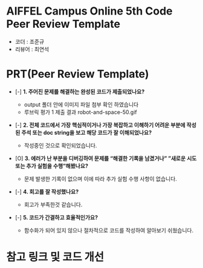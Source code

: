 # AIFFEL Campus Online 5th Code Peer Review Template
- 코더 : 조준규
- 리뷰어 : 최연석


# PRT(Peer Review Template)
- [-]  **1. 주어진 문제를 해결하는 완성된 코드가 제출되었나요?**
    - output 폴더 안에 이미지 파일 첨부 확인 하였습니다
    - 루브릭 평가 1 제출 결과 robot-and-space-50.gif
      
    
- [-]  **2. 전체 코드에서 가장 핵심적이거나 가장 복잡하고 이해하기 어려운 부분에 작성된 
  주석 또는 doc string을 보고 해당 코드가 잘 이해되었나요?**
    - 작성중인 것으로 확인되었습니다.
  
- [O]  **3. 에러가 난 부분을 디버깅하여 문제를 “해결한 기록을 남겼거나” 
  ”새로운 시도 또는 추가 실험을 수행”해봤나요?**
    - 문제 발생한 기록이 없으며 이에 따라 추가 실험 수행 사항이 없습니다.
  
- [-]  **4. 회고를 잘 작성했나요?**
    - 회고가 부족한것 같습니다.
    
- [-]  **5. 코드가 간결하고 효율적인가요?**
    - 함수화가 되어 있지 않으나 절차적으로 코드를 작성하여 알아보기 쉬웠습니다.


# 참고 링크 및 코드 개선

